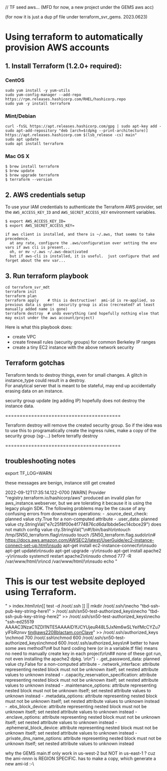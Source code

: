 // TF seed aws... (MFD for now, a new project under the GEMS aws acc)

(for now it is just a dup pf file under terraform_svr_gems.  2023.0623) 


# Using terraform to automatically provision AWS accounts

## 1. Install Terraform (1.2.0+ required):

### CentOS
```
sudo yum install -y yum-utils
sudo yum-config-manager --add-repo https://rpm.releases.hashicorp.com/RHEL/hashicorp.repo
sudo yum -y install terraform
```


### Mint/Debian
```
curl -fsSL https://apt.releases.hashicorp.com/gpg | sudo apt-key add -
sudo apt-add-repository "deb [arch=$(dpkg --print-architecture)] https://apt.releases.hashicorp.com $(lsb_release -cs) main"
sudo apt update
sudo apt install terraform
```

### Mac OS X
```
$ brew install terraform
$ brew update
$ brew upgrade terraform
$ terraform --version
```

## 2. AWS credentials setup
To use your IAM credentials to authenticate the Terraform AWS provider, set the `AWS_ACCESS_KEY_ID` and `AWS_SECRET_ACCESS_KEY` environment variables.
```
$ export AWS_ACCESS_KEY_ID=
$ export AWS_SECRET_ACCESS_KEY=

if aws client is installed, and there is ~/.aws, that seems to take precedence.  
  at any rate, configure the .aws/configuration over setting the env vars if aws cli is present... 
  oh, or mv ~/.aws ~/.aws-deactivated
  but if aws-cli is installed, it is useful.  just configure that and forget about the env var...

```



## 3.  Run terraform playbook 
```
cd terraform_svr_mdt
terraform init
terraform plan
terraform apply    # this is destructive!  ami-id is re-applied, so previous data is gone!  security group is also (recreated? at least manually added name is gone)
terraform destroy  # undo everything (and hopefully nothing else that may exist under the aws account/project)
```

Here is what this playbook does:

- create VPC
- create firewall rules (security groups) for common Berkeley IP ranges
- create a tiny EC2 instance with the above network security 

## Terraform gotchas 

Terraform tends to destroy things, even for small changes.
A glitch in instance_type could result in a destroy.  
For analytical server that is meant to be stateful, may end up accidentally erasing data on an instance.

security group update (eg adding IP) hopefully does not destroy the instance data.


========================================


Terraform destroy will remove the created security group.
So if the idea was to use this to programatically create the ingress rules,
make a copy of the security group (sg-...) before terrafly destroy



========================================


## troubleshooting notes

export TF_LOG=WARN

these messages are benign, instance still get created

2022-09-12T17:35:14.122-0700 [WARN]  Provider "registry.terraform.io/hashicorp/aws" produced an invalid plan for aws_instance.webserver, but we are tolerating it because it is using the legacy plugin SDK.
    The following problems may be the cause of any confusing errors from downstream operations:
      - .source_dest_check: planned value cty.True for a non-computed attribute
      - .user_data: planned value cty.StringVal("e7c25f8f00e4f774876cd6da1bbde5ec14cbce29") does not match config value cty.StringVal("\n#!/bin/bash\n\ntouch /tmp/SN50_terraform.flag\n\nsudo touch /SN50_terraform.flag.sudo\n\n# https://docs.aws.amazon.com/AWSEC2/latest/UserGuide/ec2-instance-connect-set-up.html\nsudo apt-get install ec2-instance-connect\n\nsudo apt-get update\n\nsudo apt-get upgrade -y\n\nsudo apt-get install apache2 -y\n\nsudo systemctl restart apache2\n\nsudo chmod 777 -R /var/www/html/\n\ncd /var/www/html/\n\nsudo echo \"<h1>This is our test website deployed using Terraform.</h1>\" > index.html\n\n[[ test -d /root/.ssh ]] || mkdir /root/.ssh/\necho \"tbd-ssh-pub-key-string-here1\" >  /root/.ssh/sn50-test-authorized_keys\necho \"tbd-ssh-pub-key-string-here2\" >> /root/.ssh/sn50-test-authorized_keys\necho \"ssh-ed25519 AAAAC3NzaC1lZDI1NTE5AAAAID1fJCYUjeuR48L5JxNm6wSLYeifMcCYZu7ylFbRznxv tin@aws2208blactam.conClave\" >> /root/.ssh/authorized_keys \nchmod 700 /root/.ssh\nchmod 600 /root/.ssh/sn50-test-authorized_keys\nchmod 600 /root/.ssh/authorized_keys\n# better to have some aws method?\n# but hard coding here (or in a variable.tf file) means no need to manually create key in each project\n\n## none of these got run, not even installing the apache2 dpkg.  \n\n")
      - .get_password_data: planned value cty.False for a non-computed attribute
      - .network_interface: attribute representing nested block must not be unknown itself; set nested attribute values to unknown instead
      - .capacity_reservation_specification: attribute representing nested block must not be unknown itself; set nested attribute values to unknown instead
      - .maintenance_options: attribute representing nested block must not be unknown itself; set nested attribute values to unknown instead
      - .metadata_options: attribute representing nested block must not be unknown itself; set nested attribute values to unknown instead
      - .ebs_block_device: attribute representing nested block must not be unknown itself; set nested attribute values to unknown instead
      - .enclave_options: attribute representing nested block must not be unknown itself; set nested attribute values to unknown instead
      - .ephemeral_block_device: attribute representing nested block must not be unknown itself; set nested attribute values to unknown instead
      - .private_dns_name_options: attribute representing nested block must not be unknown itself; set nested attribute values to unknown instead

why the GEMS main.tf only work in us-west-2 but NOT in us-east-1 ?  cuz the ami-nnnn is REGION SPECIFIC.  has to make a copy, which generate a new ami-id :-\  

